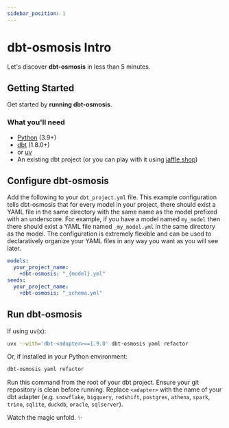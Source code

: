```yaml
---
sidebar_position: 1
---
```

# dbt-osmosis Intro

Let's discover **dbt-osmosis** in less than 5 minutes.

## Getting Started

Get started by **running dbt-osmosis**.

### What you'll need

- [Python](https://www.python.org/downloads/) (3.9+)
- [dbt](https://docs.getdbt.com/docs/core/installation) (1.8.0+)
- or [uv](https://docs.astral.sh/uv/getting-started/installation/#standalone-installer)
- An existing dbt project (or you can play with it using [jaffle shop](https://github.com/dbt-labs/jaffle_shop_duckdb))

## Configure dbt-osmosis

Add the following to your `dbt_project.yml` file. This example configuration tells dbt-osmosis that for every model in your project, there should exist a YAML file in the same directory with the same name as the model prefixed with an underscore. For example, if you have a model named `my_model` then there should exist a YAML file named `_my_model.yml` in the same directory as the model. The configuration is extremely flexible and can be used to declaratively organize your YAML files in any way you want as you will see later.

```yaml title="dbt_project.yml"
models:
  your_project_name:
    +dbt-osmosis: "_{model}.yml"
seeds:
  your_project_name:
    +dbt-osmosis: "_schema.yml"
```

## Run dbt-osmosis

If using uv(x):

```bash
uvx --with='dbt-<adapter>==1.9.0' dbt-osmosis yaml refactor
```

Or, if installed in your Python environment:

```bash
dbt-osmosis yaml refactor
```

Run this command from the root of your dbt project. Ensure your git repository is clean before running. Replace `<adapter>` with the name of your dbt adapter (e.g. `snowflake`, `bigquery`, `redshift`, `postgres`, `athena`, `spark`, `trino`, `sqlite`, `duckdb`, `oracle`, `sqlserver`).

Watch the magic unfold. ✨
